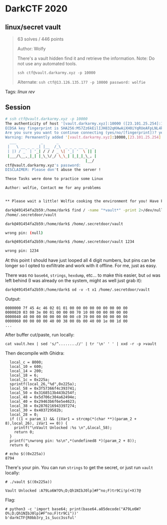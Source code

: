 # DarkCTF 2020

## linux/secret vault

> 63 solves / 446 points
>
> Author: Wolfy
>
> There's a vault hidden find it and retrieve the information. Note: Do not use any automated tools.
>
> `ssh ctf@vault.darkarmy.xyz -p 10000`
>
> Alternate: `ssh ctf@13.126.135.177 -p 10000 password: wolfie`

Tags: _linux_ _rev_


## Session

```bash
# ssh ctf@vault.darkarmy.xyz -p 10000
The authenticity of host '[vault.darkarmy.xyz]:10000 ([23.101.25.254]:10000)' can't be established.
ECDSA key fingerprint is SHA256:MS7Zz6kEilIJH832qKHwAiXH0iYqRUeAFpLNL4kejkA.
Are you sure you want to continue connecting (yes/no/[fingerprint])? yes
Warning: Permanently added '[vault.darkarmy.xyz]:10000,[23.101.25.254]:10000' (ECDSA) to the list of known hosts.
  ___           _      _
 |   \ __ _ _ _| |__  /_\  _ _ _ __ _  _
 | |) / _` | '_| / / / _ \| '_| '  \ || |
 |___/\__,_|_| |_\_\/_/ \_\_| |_|_|_\_, |
                                    |__/
ctf@vault.darkarmy.xyz's password:
DISCLAIMER: Please don't abuse the server !

These Tasks were done to practice some Linux

Author: wolfie, Contact me for any problems


** Please wait a little! Wolfie cooking the environment for you! Have Fun **

dark@491454fa2b59:/home/dark$ find / -name "*vault*" -print 2>/dev/null
/home/.secretdoor/vault

dark@491454fa2b59:/home/dark$ /home/.secretdoor/vault

wrong pin: (null)

dark@491454fa2b59:/home/dark$ /home/.secretdoor/vault 1234

wrong pin: 1234
```

At this point I should have just looped all 4 digit numbers, but pins can be longer so I opted to exfiltrate and work with it offline.  For me, just as easy.

There was no `base64`, `strings`, `hexdump`, etc... to make this easier, but `od` was left behind (I was already on the system, might as well just grab it):

```
dark@491454fa2b59:/home/dark$ od -v -t x1 /home/.secretdoor/vault
```

Output:

```
0000000 7f 45 4c 46 02 01 01 00 00 00 00 00 00 00 00 00
0000020 03 00 3e 00 01 00 00 00 70 10 00 00 00 00 00 00
0000040 40 00 00 00 00 00 00 00 c0 39 00 00 00 00 00 00
0000060 00 00 00 00 40 00 38 00 0b 00 40 00 1e 00 1d 00
...
```

After buffer cut/paste, run locally:

```
cat vault.hex | sed 's/^........//' | tr '\n' ' ' | xxd -r -p >vault
```

Then decompile with Ghidra:

```
  local_c = 8000;
  local_10 = 600;
  local_14 = 200;
  local_18 = 6;
  local_1c = 0x225a;
  sprintf(local_26,"%d",0x225a);
  local_58 = 0x3f57366f4c393741;
  local_50 = 0x3168513b443b254f;
  local_48 = 0x5d706c304a62494e;
  local_40 = 0x29463b6f6e5e4623;
  local_38 = 0x2870216943397274;
  local_30 = 0x403729582b;
  local_28 = 0;
  if ((1 < param_1) && (iVar1 = strcmp(*(char **)(param_2 + 8),local_26), iVar1 == 0)) {
    printf("\nVault Unlocked :%s \n",&local_58);
    return 0;
  }
  printf("\nwrong pin: %s\n",*(undefined8 *)(param_2 + 8));
  return 0;
```

```
# echo $((0x225a))
8794
```

There's your pin.  You can run `strings` to get the secret, or just run `vault` locally:

```
# ./vault $((0x225a))

Vault Unlocked :A79Lo6W?O%;D;Qh1NIbJ0lp]#F^no;F)tr9Ci!p(+X)7@
```

Flag:

```
# python3 -c 'import base64; print(base64.a85decode("A79Lo6W?O%;D;Qh1NIbJ0lp]#F^no;F)tr9Ci"))'
b'darkCTF{R0bb3ry_1s_Succ3ssful'
```

